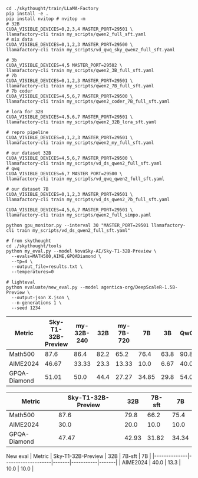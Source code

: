 ```shell
cd ./skythought/train/LLaMA-Factory
pip install -e .
pip install nvitop # nvitop -m
# 32B
CUDA_VISIBLE_DEVICES=0,2,3,4 MASTER_PORT=29501 \
llamafactory-cli train my_scripts/qwen2_full_sft.yaml
# mix data
CUDA_VISIBLE_DEVICES=0,1,2,3 MASTER_PORT=29500 \
llamafactory-cli train my_scripts/vd_qwq_sky_qwen2_full_sft.yaml

# 3b
CUDA_VISIBLE_DEVICES=4,5 MASTER_PORT=29502 \
llamafactory-cli train my_scripts/qwen2_3B_full_sft.yaml
# 7b
CUDA_VISIBLE_DEVICES=0,1,2,3 MASTER_PORT=29501 \
llamafactory-cli train my_scripts/qwen2_7B_full_sft.yaml
# 7b coder
CUDA_VISIBLE_DEVICES=4,5,6,7 MASTER_PORT=29500 \
llamafactory-cli train my_scripts/qwen2_coder_7B_full_sft.yaml

# lora for 32B
CUDA_VISIBLE_DEVICES=4,5,6,7 MASTER_PORT=29501 \
llamafactory-cli train my_scripts/qwen2_32B_lora_sft.yaml

# repro pipeline
CUDA_VISIBLE_DEVICES=0,1,2,3 MASTER_PORT=29501 \
llamafactory-cli train my_scripts/qwen2_my_full_sft.yaml

# our dataset 32B
CUDA_VISIBLE_DEVICES=4,5,6,7 MASTER_PORT=29500 \
llamafactory-cli train my_scripts/vd_ds_qwen2_full_sft.yaml
# qwq
CUDA_VISIBLE_DEVICES=6,7 MASTER_PORT=29500 \
llamafactory-cli train my_scripts/vd_qwq_qwen2_full_sft.yaml

# our dataset 7B
CUDA_VISIBLE_DEVICES=0,1,2,3 MASTER_PORT=29501 \
llamafactory-cli train my_scripts/vd_ds_qwen2_7b_full_sft.yaml

CUDA_VISIBLE_DEVICES=4,5,6,7 MASTER_PORT=29501 \
llamafactory-cli train my_scripts/qwen2_full_simpo.yaml

python gpu_monitor.py --interval 30 "MASTER_PORT=29501 llamafactory-cli train my_scripts/vd_ds_qwen2_full_sft.yaml"
```

```shell
# from skythought
cd ./skythought/tools
python my_eval.py --model NovaSky-AI/Sky-T1-32B-Preview \
  --evals=MATH500,AIME,GPQADiamond \
  --tp=4 \
  --output_file=results.txt \
  --temperatures=0

# lighteval
python evaluate/new_eval.py --model agentica-org/DeepScaleR-1.5B-Preview \
  --output-json X.json \
  --n-generations 1 \
  --seed 1234

```

| Metric       | Sky-T1-32B-Preview | my-32B-240 | 32B  | my-7B-720 | 7B    | 3B   | QwQ  | ds-r1 | o1-preview |
|--------------|--------------------|------------|------|-----------|-------|------|------|-------|------------|
| Math500      | 87.6               | 86.4       | 82.2 | 65.2      | 76.4  | 63.8 | 90.8 |       | 81.4       |
| AIME2024     | 46.67              | 33.33      | 23.3 | 13.33     | 10.0  | 6.67 | 40.0 |       | 40.0       |
| GPQA-Diamond | 51.01              | 50.0       | 44.4 | 27.27     | 34.85 | 29.8 | 54.0 |       | 75.2       |

| Metric       | Sky-T1-32B-Preview | 32B   | 7B-sft    | 7B    |
|--------------|--------------------|-------|-----------|-------|
| Math500      | 87.6               | 79.8  | 66.2      | 75.4  |
| AIME2024     | 30.0               | 20.0  | 10.0      | 10.0  |
| GPQA-Diamond | 47.47              | 42.93 | 31.82     | 34.34 |

New eval
| Metric       | Sky-T1-32B-Preview | 32B   | 7B-sft    | 7B    |
|--------------|--------------------|-------|-----------|-------|
| AIME2024     | 40.0               | 13.3  | 10.0      | 10.0  |